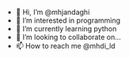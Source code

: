 - 👋 Hi, I’m @mhjandaghi
- 👀 I’m interested in programming
- 🌱 I’m currently learning python
- 💞️ I’m looking to collaborate on...
- 📫 How to reach me @mhdi_ld

<!---
Mhl0rd/Mhl0rd is a ✨ special ✨ repository because its `README.md` (this file) appears on your GitHub profile.
You can click the Preview link to take a look at your changes.
--->
